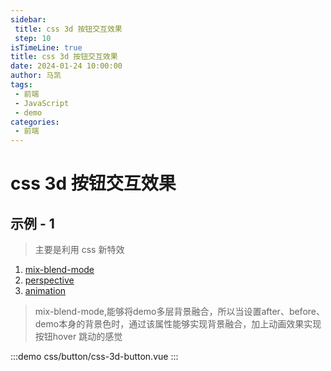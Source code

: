 ```yaml
---
sidebar:
 title: css 3d 按钮交互效果
 step: 10
isTimeLine: true
title: css 3d 按钮交互效果
date: 2024-01-24 10:00:00
author: 马凯
tags:
 - 前端
 - JavaScript
 - demo
categories:
 - 前端
---
```


# css 3d 按钮交互效果

## 示例 - 1

> 主要是利用 css 新特效  
1. [mix-blend-mode](https://developer.mozilla.org/zh-CN/docs/Web/CSS/mix-blend-mode)
2. [perspective](https://developer.mozilla.org/zh-CN/docs/Web/CSS/perspective)
3. [animation](https://developer.mozilla.org/zh-CN/docs/Web/CSS/animation)

> mix-blend-mode,能够将demo多层背景融合，所以当设置after、before、demo本身的背景色时，通过该属性能够实现背景融合，加上动画效果实现按钮hover 跳动的感觉

:::demo
css/button/css-3d-button.vue
:::


